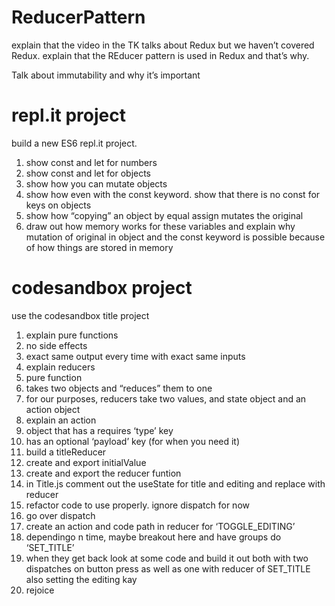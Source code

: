 ReducerPattern
==============

explain that the video in the TK talks about Redux but we haven’t covered Redux. explain that the REducer pattern is used in Redux and that’s why.

Talk about immutability and why it’s important

repl.it project
===============

build a new ES6 repl.it project.

1.  show const and let for numbers
2.  show const and let for objects
3.  show how you can mutate objects
4.  show how even with the const keyword. show that there is no const for keys on objects
5.  show how “copying” an object by equal assign mutates the original
6.  draw out how memory works for these variables and explain why mutation of original in object and the const keyword is possible because of how things are stored in memory

codesandbox project
===================

use the codesandbox title project

1.  explain pure functions
2.  no side effects
3.  exact same output every time with exact same inputs
4.  explain reducers
5.  pure function
6.  takes two objects and “reduces” them to one
7.  for our purposes, reducers take two values, and state object and an action object
8.  explain an action
9.  object that has a requires ‘type’ key
10. has an optional ‘payload’ key (for when you need it)
11. build a titleReducer
12. create and export initialValue
13. create and export the reducer funtion
14. in Title.js comment out the useState for title and editing and replace with reducer
15. refactor code to use properly. ignore dispatch for now
16. go over dispatch
17. create an action and code path in reducer for ‘TOGGLE\_EDITING’
18. dependingo n time, maybe breakout here and have groups do ‘SET\_TITLE’
19. when they get back look at some code and build it out both with two dispatches on button press as well as one with reducer of SET\_TITLE also setting the editing kay
20. rejoice
